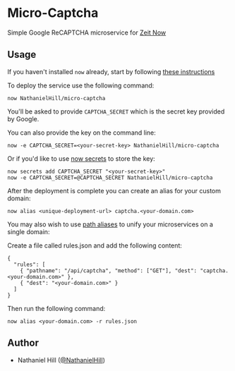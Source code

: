 # Micro-Captcha
Simple Google ReCAPTCHA microservice for [Zeit Now](https://zeit.co/now)

## Usage

If you haven't installed `now` already, start by following [these instructions](https://zeit.co/docs/getting-started/installation)

To deploy the service use the following command:

```
now NathanielHill/micro-captcha
```

You'll be asked to provide `CAPTCHA_SECRET` which is the secret key provided by Google.

You can also provide the key on the command line:

```
now -e CAPTCHA_SECRET=<your-secret-key> NathanielHill/micro-captcha
```

Or if you'd like to use [now secrets](https://zeit.co/docs/getting-started/secrets) to store the key:

```
now secrets add CAPTCHA_SECRET "<your-secret-key>"
now -e CAPTCHA_SECRET=@CAPTCHA_SECRET NathanielHill/micro-captcha
```

After the deployment is complete you can create an alias for your custom domain:

```
now alias <unique-deployment-url> captcha.<your-domain.com>
```

You may also wish to use [path aliases](https://zeit.co/docs/features/path-aliases) to unify your microservices on a single domain:

Create a file called rules.json and add the following content:

```
{
  "rules": [
    { "pathname": "/api/captcha", "method": ["GET"], "dest": "captcha.<your-domain.com>" },
    { "dest": "<your-domain.com>" }
  ]
}
```

Then run the following command:

```
now alias <your-domain.com> -r rules.json
```

## Author

- Nathaniel Hill ([@NathanielHill](https://github.com/NathanielHill))

